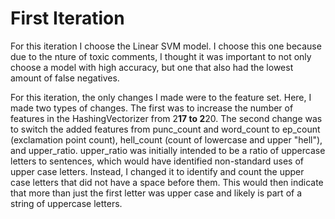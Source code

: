 # First Iteration
For this iteration I choose the Linear SVM model. I choose this one because due to the nture of toxic comments, 
I thought it was important to not only choose a model with high accuracy, but one that also had the lowest amount of false negatives.

For this iteration, the only changes I made were to the feature set. Here, I made two types of changes. 
The first was to increase the number of features in the HashingVectorizer from 2**17 to 2**20.
The second change was to switch the added features from punc_count and word_count to ep_count (exclamation point count), hell_count (count of lowercase and upper "hell"), and
upper_ratio. upper_ratio was initially intended to be a ratio of uppercase letters to sentences, which would have identified non-standard uses of upper case letters. 
Instead, I changed it to identify and count the upper case letters that did not have a space before them. This would then indicate that more than just the first letter was upper case 
and likely is part of a string of uppercase letters.
